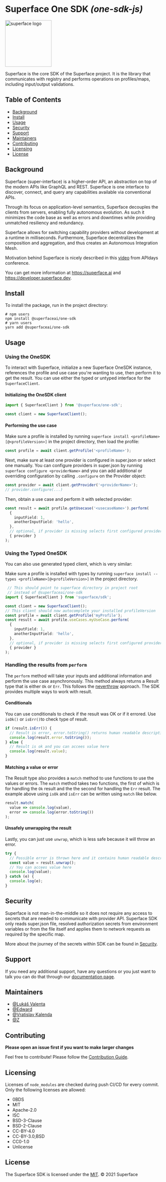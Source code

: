 # Superface One SDK _(one-sdk-js)_

<img src="https://github.com/superfaceai/one-sdk-js/blob/main/docs/LogoGreen.png" alt="superface logo" width="150" height="150">

Superface is the core SDK of the Superface project. It is the library that communicates with registry and performs operations on profiles/maps, including input/output validations.

<!--TODO: Fill out this long description. So, should we fill it :) -->

## Table of Contents

- [Background](#background)
- [Install](#install)
- [Usage](#usage)
- [Security](#security)
- [Support](#support)
- [Maintainers](#maintainers)
- [Contributing](#contributing)
- [Licensing](#licensing)
- [License](#license)

## Background
Superface (super-interface) is a higher-order API, an abstraction on top of the modern APIs like GraphQL and REST. Superface is one interface to discover, connect, and query any capabilities available via conventional APIs. 

Through its focus on application-level semantics, Superface decouples the clients from servers, enabling fully autonomous evolution. As such it minimizes the code base as well as errors and downtimes while providing unmatched resiliency and redundancy. 

Superface allows for switching capability providers without development at a runtime in milliseconds. Furthermore, Superface decentralizes the composition and aggregation, and thus creates an Autonomous Integration Mesh.

Motivation behind Superface is nicely described in this [video](https://www.youtube.com/watch?v=BCvq3NXFb94) from APIdays conference.

You can get more information at https://superface.ai and https://developer.superface.dev.

## Install

To install the package, run in the project directory:

```
# npm users
npm install @superfaceai/one-sdk
# yarn users
yarn add @superfaceai/one-sdk
```

## Usage

### Using the OneSDK

To interact with Superface, initialize a new Superface OneSDK instance, references the profile and use case you're wanting to use, then perform it to get the result. You can use either the typed or untyped interface for the `SuperfaceClient`.

#### Initializing the OneSDK client

```typescript
import { SuperfaceClient } from '@superface/one-sdk';

const client = new SuperfaceClient();
```

#### Performing the use case

Make sure a profile is installed by running `superface install <profileName>[@<profileVersion>]` in the project directory, then load the profile:

```typescript
const profile = await client.getProfile('<profileName>');
```

Next, make sure at least one provider is configured in super.json or select one manually. You can configure providers in super.json by running `superface configure <providerName>` and you can add additional or overriding configuration by calling `.configure` on the Provider object:

```typescript
const provider = await client.getProvider('<providerName>');
// provider.configure(...)
```

Then, obtain a use case and perform it with selected provider:

```typescript
const result = await profile.getUsecase('<usecaseName>').perform(
  {
    inputField: 1,
    anotherInputField: 'hello',
  },
  // optional, if provider is missing selects first configured provider from super.json
  { provider }
);
```

### Using the Typed OneSDK

You can also use generated typed client, which is very similar:

Make sure a profile is installed with types by running `superface install --types <profileName>[@<profileVersion>]` in the project directory.

```typescript
 // This should point to superface directory in project root
 // instead of @superfaceai/one-sdk
import { SuperfaceClient } from 'superface/sdk';

const client = new SuperfaceClient();
// This client should now autocomplete your installed profileVersion
const profile = await client.getProfile('myProfile'); 
const result = await profile.useCases.myUseCase.perform(
  {
    inputField: 1,
    anotherInputField: 'hello',
  },
  // optional, if provider is missing selects first configured provider from super.json
  { provider }
);
```

### Handling the results from `perform`

The `perform` method will take your inputs and additional information and perform the use case asynchronously. This method always returns a Result type that is either `Ok` or `Err`. This follows the [neverthrow](https://github.com/supermacro/neverthrow) approach. The SDK provides multiple ways to work with result. 

#### Conditionals

You can use conditionals to check if the result was OK or if it errored. Use `isOk()` or `isErr()`to check type of result.

```typescript
if (result.isErr()) {
  // Result is error, error.toString() returns human readable description of what went wrong
  console.log(result.error.toString());
} else {
  // Result is ok and you can accees value here
  console.log(result.value);
}
```

#### Matching a value or error

The Result type also provides a `match` method to use functions to use the values or errors. The `match` method takes two functions, the first of which is for handling the `Ok` result and the the second for handling the `Err` result. The example above using `isOk` and `isErr` can be written using `match` like below.

```typescript
result.match(
  value => console.log(value),
  error => console.log(error.toString())
);
```

#### Unsafely unwrapping the result

Lastly, you can just use `unwrap`, which is less safe because it will throw an error.

```typescript
try {
  // Possible error is thrown here and it contains human readable description of what went wrong :)
  const value = result.unwrap();
  // You can accees value here
  console.log(value);
} catch (e) {
  console.log(e);
}
```

## Security

Superface is not man-in-the-middle so it does not require any access to secrets that are needed to communicate with provider API. Superface SDK only reads super.json file, resolved authorization secrets from environment variables or from the file itself and applies them to network requests as required by the specific map.

More about the journey of the secrets within SDK can be found in [Security](SECURITY.md).

## Support

If you need any additional support, have any questions or you just want to talk you can do that through our [documentation page](https://developer.superface.dev). 

## Maintainers

- [@Lukáš Valenta](https://github.com/lukas-valenta)
- [@Edward](https://github.com/TheEdward162)
- [@Vratislav Kalenda](https://github.com/Vratislav)
- [@Z](https://github.com/zdne)

## Contributing

**Please open an issue first if you want to make larger changes**

Feel free to contribute! Please follow the [Contribution Guide](CONTRIBUTION_GUIDE.md).

## Licensing

Licenses of `node_modules` are checked during push CI/CD for every commit. Only the following licenses are allowed:

- 0BDS
- MIT
- Apache-2.0
- ISC
- BSD-3-Clause
- BSD-2-Clause
- CC-BY-4.0
- CC-BY-3.0;BSD
- CC0-1.0
- Unlicense

## License

The Superface SDK is licensed under the [MIT](LICENSE).
© 2021 Superface
